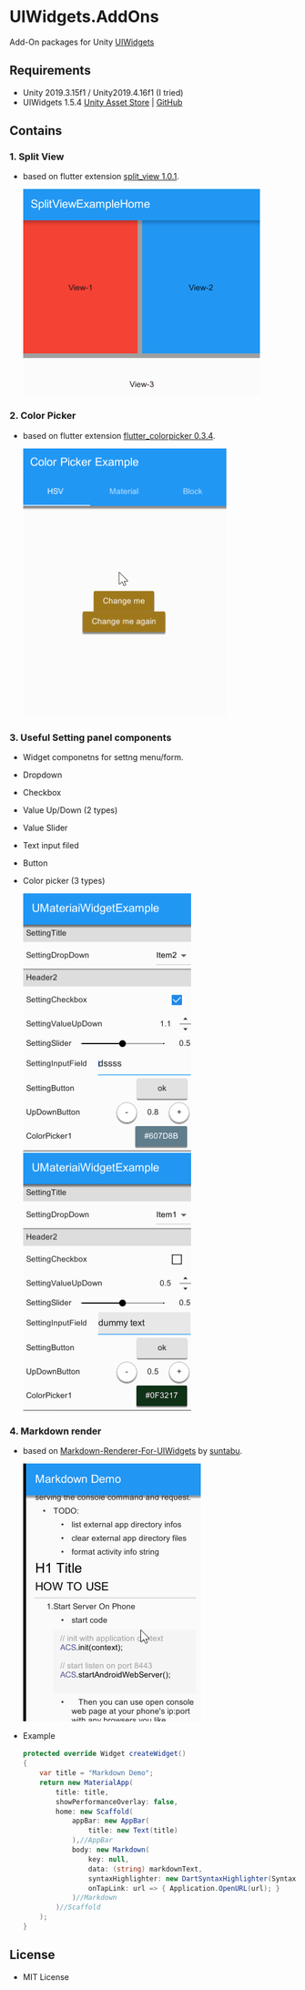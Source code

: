 # UIWidgets.AddOns
 Add-On packages for Unity [UIWidgets](https://github.com/UnityTech/UIWidgets)
 
 ## Requirements
 * Unity 2019.3.15f1 / Unity2019.4.16f1 (I tried)
 * UIWidgets 1.5.4  [Unity Asset Store](https://assetstore.unity.com/packages/tools/gui/uiwidgets-146398) | [GitHub](https://github.com/UnityTech/UIWidgets/releases)
 
 
## Contains
 
### 1. Split View
* based on flutter extension [split_view 1.0.1](https://pub.dev/packages/split_view/).

    ![](docs/images/SplitView.gif)
 
 ### 2. Color Picker
* based on flutter extension [flutter_colorpicker 0.3.4](https://pub.dev/packages/flutter_colorpicker/).

    ![](docs/images/ColorPicker.gif)
 
### 3. Useful Setting panel components
* Widget componetns for settng menu/form.
 - Dropdown
 - Checkbox
 - Value Up/Down (2 types)
 - Value Slider
 - Text input filed
 - Button
 - Color picker (3 types)
 
     ![](docs/images/UserfullSettings.png) 
     ![](docs/images/UserfullSettings.gif)

### 4. Markdown render

* based on [Markdown-Renderer-For-UIWidgets](https://github.com/suntabu/Markdown-Renderer-For-UIWidgets/) by [suntabu](https://github.com/suntabu).

    ![](docs/images/Markdown.gif) 
* Example

    ```cs
    protected override Widget createWidget()
    {
        var title = "Markdown Demo";
        return new MaterialApp(
            title: title,
            showPerformanceOverlay: false,
            home: new Scaffold(
                appBar: new AppBar(
                    title: new Text(title)
                ),//AppBar
                body: new Markdown(
                    key: null,
                    data: (string) markdownText,
                    syntaxHighlighter: new DartSyntaxHighlighter(SyntaxHighlighterStyle.lightThemeStyle()),
                    onTapLink: url => { Application.OpenURL(url); }
                )//Markdown
            )//Scaffold
        );
    }
    ```

 ## License 
 * MIT License
 